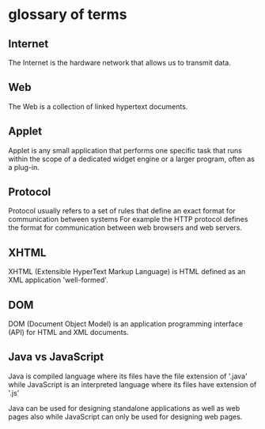 # glossary of terms

## Internet

The Internet is the hardware network that allows us to transmit data.

## Web

The Web is a collection of linked hypertext documents.

## Applet

Applet is any small application that performs one specific task that runs within the scope of a dedicated widget engine or a larger program, often as a plug-in.

## Protocol

Protocol usually refers to a set of rules that define an exact format for communication between systems For example the HTTP protocol defines the format for communication between web browsers and web servers.

## XHTML

XHTML (Extensible HyperText Markup Language) is HTML defined as an XML application 'well-formed'.

## DOM

DOM (Document Object Model) is an application programming interface (API) for HTML and XML documents.

## Java vs JavaScript

Java is compiled language where its files have the file extension of '.java'
while
JavaScript is an interpreted language where its files have extension of '.js'

Java can be used for designing standalone applications as well as web pages also while JavaScript can only be used for designing web pages.

